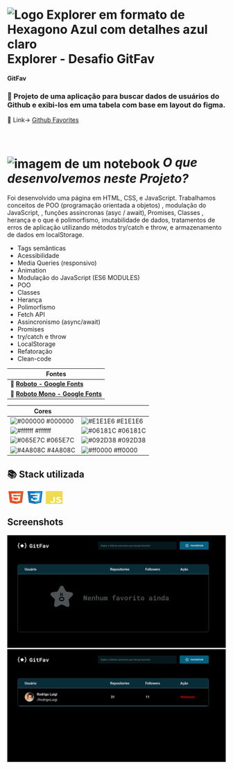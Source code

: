 # <img src="https://imgur.com/X4HdxWx.png"  width="50px" align="center" alt="Logo Explorer em formato de Hexagono Azul com detalhes azul claro"> Explorer - Desafio GitFav

**GitFav**

### 📌 Projeto de uma aplicação para buscar dados de usuários do Github e exibi-los em uma tabela com base em layout do figma.

🔗 Link-> <a href="https://rodrigoluigi.github.io/Github-Favorites/">Github Favorites</a>
# <br><img src="https://imgur.com/VhTBbHg.png" alt="imagem de um notebook" align="center" width="30px"> _**O que desenvolvemos neste Projeto?**_

 Foi desenvolvido uma página em HTML, CSS, e JavaScript. Trabalhamos conceitos de POO (programação orientada a objetos) , modulação do JavaScript, , funções assincronas (asyc / await), Promises, Classes , herança e o que é polimorfismo, imutabilidade de dados, tratamentos de erros de aplicação utilizando métodos try/catch e throw, e armazenamento de dados em localStorage.


-  Tags semânticas
-  Acessibilidade
-  Media Queries (responsivo)
-  Animation
-  Modulação do JavaScript (ES6 MODULES)
-  POO
-  Classes
-  Herança
-  Polimorfismo
-  Fetch API
-  Assincronismo (async/await)
-  Promises
-  try/catch e throw
-  LocalStorage
-  Refatoração
-  Clean-code

| **Fontes** |
| ----------------- | 
| 🔗 **[Roboto - Google Fonts](https://fonts.google.com/specimen/Roboto)** |
| 🔗 **[Roboto Mono - Google Fonts](https://fonts.google.com/specimen/Roboto+Mono)** |
    

| **Cores**               |                                                 |
| ----------------- | ---------------------------------------------------------------- |
| ![#000000](https://via.placeholder.com/12/000000) #000000 | ![#E1E1E6](http://via.placeholder.com/12/E1E1E6?text=+) #E1E1E6 |      
| ![#ffffff](http://via.placeholder.com/12/ffffff?text=+) #ffffff    | ![#06181C](http://via.placeholder.com/12/06181C?text=+) #06181C | 
| ![#065E7C](http://via.placeholder.com/12/065E7C?text=+) #065E7C    | ![#092D38](http://via.placeholder.com/12/092D38?text=+) #092D38 | 
| ![#4A808C](http://via.placeholder.com/12/4A808C?text=+) #4A808C    | ![#ff0000](http://via.placeholder.com/12/ff0000?text=+) #ff0000 |

## 📚 Stack utilizada

<div style="display: inline-block">
  <img align="center" alt="Logo HTML5" height="30" width="40" src="https://raw.githubusercontent.com/devicons/devicon/master/icons/html5/html5-original.svg">
  <img align="center" alt="Logo CSS3" height="30" width="40" src="https://raw.githubusercontent.com/devicons/devicon/master/icons/css3/css3-original.svg">
  <img align="center" alt="Logo JavaScript" height="30" width="40" src="https://raw.githubusercontent.com/devicons/devicon/master/icons/javascript/javascript-plain.svg">
</div>


## Screenshots

<img src="./assets/images/gitfav.png">
<img src="./assets/images/gitfav2.png">